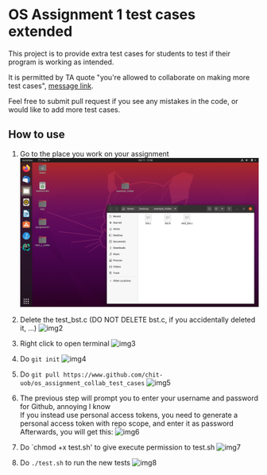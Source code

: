# OS Assignment 1 test cases extended

This project is to provide extra test cases for students to test if their program is working as intended.

It is permitted by TA quote "you're allowed to collaborate on making more test cases", [message link]().

Feel free to submit pull request if you see any mistakes in the code, or would like to add more test cases.

## How to use

1. Go to the place you work on your assignment
![img1](img/1.png?raw=true)

2. Delete the test_bst.c (DO NOT DELETE bst.c, if you accidentally deleted it, ...)
![img2](https://www.github.com/chit-uob/os_assignment_collab_test_cases/blob/master/img/2.png?raw=true)

3. Right click to open terminal
![img3](https://www.github.com/chit-uob/os_assignment_collab_test_cases/blob/master/img/3.png?raw=true)

4. Do `git init`
![img4](https://www.github.com/chit-uob/os_assignment_collab_test_cases/blob/master/img/4.png?raw=true)

5. Do `git pull https://www.github.com/chit-uob/os_assignment_collab_test_cases`
![img5](https://www.github.com/chit-uob/os_assignment_collab_test_cases/blob/master/img/5.png?raw=true)

6. The previous step will prompt you to enter your username and password for Github, annoying I know\
If you instead use personal access tokens, you need to generate a personal access token with repo scope, and enter it as password\
Afterwards, you will get this:
![img6](https://www.github.com/chit-uob/os_assignment_collab_test_cases/blob/master/img/6.png?raw=true)

7. Do `chmod +x test.sh' to give execute permission to test.sh
![img7](https://www.github.com/chit-uob/os_assignment_collab_test_cases/blob/master/img/7.png?raw=true)

8. Do `./test.sh` to run the new tests
![img8](https://www.github.com/chit-uob/os_assignment_collab_test_cases/blob/master/img/8.png?raw=true)




